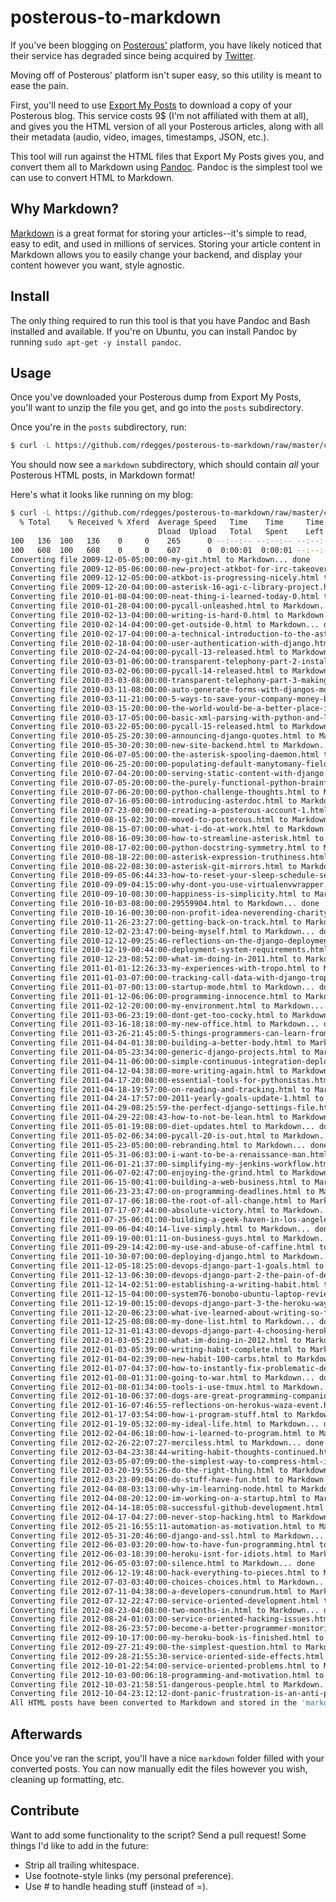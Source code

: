 # posterous-to-markdown

If you've been blogging on [Posterous'][posterous] platform, you have likely
noticed that their service has degraded since being acquired by
[Twitter][twitter].

Moving off of Posterous' platform isn't super easy, so this utility is meant to
ease the pain.

First, you'll need to use [Export My Posts][export-my-posts] to download a copy
of your Posterous blog. This service costs 9$ (I'm not affiliated with them at
all), and gives you the HTML version of all your Posterous articles, along with
all their metadata (audio, video, images, timestamps, JSON, etc.).

This tool will run against the HTML files that Export My Posts gives you, and
convert them all to Markdown using [Pandoc][pandoc]. Pandoc is the simplest tool
we can use to convert HTML to Markdown.


## Why Markdown?

[Markdown][markdown] is a great format for storing your articles--it's simple to
read, easy to edit, and used in millions of services. Storing your article
content in Markdown allows you to easily change your backend, and display your
content however you want, style agnostic.


## Install

The only thing required to run this tool is that you have Pandoc and Bash
installed and available. If you're on Ubuntu, you can install Pandoc by running
`sudo apt-get -y install pandoc`.


## Usage

Once you've downloaded your Posterous dump from Export My Posts, you'll want to
unzip the file you get, and go into the `posts` subdirectory.

Once you're in the `posts` subdirectory, run:

``` bash
$ curl -L https://github.com/rdegges/posterous-to-markdown/raw/master/convert.sh | bash
```

You should now see a `markdown` subdirectory, which should contain *all* your
Posterous HTML posts, in Markdown format!

Here's what it looks like running on my blog:

``` bash
$ curl -L https://github.com/rdegges/posterous-to-markdown/raw/master/convert.sh | bash
  % Total    % Received % Xferd  Average Speed   Time    Time     Time  Current
                                 Dload  Upload   Total   Spent    Left  Speed
100   136  100   136    0     0    265      0 --:--:-- --:--:-- --:--:--   459
100   608  100   608    0     0    607      0  0:00:01  0:00:01 --:--:--  2179
Converting file 2009-12-05-05:00:00-my-git.html to Markdown... done
Converting file 2009-12-05-06:00:00-new-project-atkbot-for-irc-takeovers.html to Markdown... done
Converting file 2009-12-12-05:00:00-atkbot-is-progressing-nicely.html to Markdown... done
Converting file 2009-12-20-04:00:00-asterisk-16-agi-c-library-project.html to Markdown... done
Converting file 2010-01-08-04:00:00-neat-thing-i-learned-today-0.html to Markdown... done
Converting file 2010-01-28-04:00:00-pycall-unleashed.html to Markdown... done
Converting file 2010-02-13-04:00:00-writing-is-hard-0.html to Markdown... done
Converting file 2010-02-14-04:00:00-get-outside-0.html to Markdown... done
Converting file 2010-02-17-04:00:00-a-technical-introduction-to-the-asterisk-gate.html to Markdown... done
Converting file 2010-02-18-04:00:00-user-authentication-with-django.html to Markdown... done
Converting file 2010-02-24-04:00:00-pycall-13-released.html to Markdown... done
Converting file 2010-03-01-06:00:00-transparent-telephony-part-2-installing-aster.html to Markdown... done
Converting file 2010-03-02-06:00:00-pycall-14-released.html to Markdown... done
Converting file 2010-03-03-08:00:00-transparent-telephony-part-3-making-and-recei.html to Markdown... done
Converting file 2010-03-11-08:00:00-auto-generate-forms-with-djangos-modelform.html to Markdown... done
Converting file 2010-03-11-21:00:00-5-ways-to-save-your-company-money-by-switchin.html to Markdown... done
Converting file 2010-03-15-20:00:00-the-world-would-be-a-better-place-if-everyone.html to Markdown... done
Converting file 2010-03-17-05:00:00-basic-xml-parsing-with-python-and-lxml.html to Markdown... done
Converting file 2010-03-22-05:00:00-pycall-15-released.html to Markdown... done
Converting file 2010-05-25-20:30:00-announcing-django-quotes.html to Markdown... done
Converting file 2010-05-30-20:30:00-new-site-backend.html to Markdown... done
Converting file 2010-06-07-05:00:00-the-asterisk-spooling-daemon.html to Markdown... done
Converting file 2010-06-25-20:00:00-populating-default-manytomany-field-values-in.html to Markdown... done
Converting file 2010-07-04-20:00:00-serving-static-content-with-django.html to Markdown... done
Converting file 2010-07-05-20:00:00-the-purely-functional-python-brainfuck-challe.html to Markdown... done
Converting file 2010-07-06-20:00:00-python-challenge-thoughts.html to Markdown... done
Converting file 2010-07-16-05:00:00-introducing-asterdoc.html to Markdown... done
Converting file 2010-07-23-00:00:00-creating-a-posterous-account-1.html to Markdown... done
Converting file 2010-08-15-02:30:00-moved-to-posterous.html to Markdown... done
Converting file 2010-08-15-07:00:00-what-i-do-at-work.html to Markdown... done
Converting file 2010-08-16-09:30:00-how-to-streamline-asterisk.html to Markdown... done
Converting file 2010-08-17-02:00:00-python-docstring-symmetry.html to Markdown... done
Converting file 2010-08-18-22:00:00-asterisk-expression-truthiness.html to Markdown... done
Converting file 2010-08-22-08:30:00-asterisk-git-mirrors.html to Markdown... done
Converting file 2010-09-05-06:44:33-how-to-reset-your-sleep-schedule-seriously.html to Markdown... done
Converting file 2010-09-09-04:15:00-why-dont-you-use-virtualenvwrapper.html to Markdown... done
Converting file 2010-09-10-08:30:00-happiness-is-simplicity.html to Markdown... done
Converting file 2010-10-03-08:00:00-29559904.html to Markdown... done
Converting file 2010-10-16-00:30:00-non-profit-idea-neverending-charity.html to Markdown... done
Converting file 2010-11-26-23:27:00-getting-back-on-track.html to Markdown... done
Converting file 2010-12-02-23:47:00-being-myself.html to Markdown... done
Converting file 2010-12-12-09:25:46-reflections-on-the-django-deployment-and-djan.html to Markdown... done
Converting file 2010-12-19-00:44:00-deployment-system-requirements.html to Markdown... done
Converting file 2010-12-23-08:52:00-what-im-doing-in-2011.html to Markdown... done
Converting file 2011-01-01-12:26:33-my-experiences-with-tropo.html to Markdown... done
Converting file 2011-01-03-07:00:00-tracking-call-data-with-django-tropo.html to Markdown... done
Converting file 2011-01-07-00:13:00-startup-mode.html to Markdown... done
Converting file 2011-01-12-06:06:00-programming-innocence.html to Markdown... done
Converting file 2011-02-12-20:00:00-my-environment.html to Markdown... done
Converting file 2011-03-06-23:19:00-dont-get-too-cocky.html to Markdown... done
Converting file 2011-03-16-18:18:00-my-new-office.html to Markdown... done
Converting file 2011-03-26-21:45:00-5-things-programmers-can-learn-from-bodybuild.html to Markdown... done
Converting file 2011-04-04-01:38:00-building-a-better-body.html to Markdown... done
Converting file 2011-04-05-23:34:00-generic-django-projects.html to Markdown... done
Converting file 2011-04-11-06:00:00-simple-continuous-integration-deployment-with.html to Markdown... done
Converting file 2011-04-12-04:38:00-more-writing-again.html to Markdown... done
Converting file 2011-04-17-20:08:00-essential-tools-for-pythonistas.html to Markdown... done
Converting file 2011-04-18-19:57:00-on-reading-and-tracking.html to Markdown... done
Converting file 2011-04-24-17:57:00-2011-yearly-goals-update-1.html to Markdown... done
Converting file 2011-04-29-08:25:59-the-perfect-django-settings-file.html to Markdown... done
Converting file 2011-04-29-22:08:43-how-to-not-be-lean.html to Markdown... done
Converting file 2011-05-01-19:08:00-diet-updates.html to Markdown... done
Converting file 2011-05-02-06:34:00-pycall-20-is-out.html to Markdown... done
Converting file 2011-05-23-05:00:00-rebranding.html to Markdown... done
Converting file 2011-05-31-06:03:00-i-want-to-be-a-renaissance-man.html to Markdown... done
Converting file 2011-06-01-21:37:00-simplifying-my-jenkins-workflow.html to Markdown... done
Converting file 2011-06-07-02:47:00-enjoying-the-grind.html to Markdown... done
Converting file 2011-06-15-00:41:00-building-a-web-business.html to Markdown... done
Converting file 2011-06-23-23:47:00-on-programming-deadlines.html to Markdown... done
Converting file 2011-07-17-06:18:00-the-root-of-all-change.html to Markdown... done
Converting file 2011-07-17-07:44:00-absolute-victory.html to Markdown... done
Converting file 2011-07-25-06:01:00-building-a-geek-haven-in-los-angeles.html to Markdown... done
Converting file 2011-09-06-04:40:14-live-simply.html to Markdown... done
Converting file 2011-09-19-00:01:11-on-business-guys.html to Markdown... done
Converting file 2011-09-29-14:42:00-my-use-and-abuse-of-caffine.html to Markdown... done
Converting file 2011-10-30-07:00:00-deploying-django.html to Markdown... done
Converting file 2011-12-05-18:25:00-devops-django-part-1-goals.html to Markdown... done
Converting file 2011-12-13-06:30:00-devops-django-part-2-the-pain-of-deployment.html to Markdown... done
Converting file 2011-12-14-02:51:00-establishing-a-writing-habit.html to Markdown... done
Converting file 2011-12-15-04:00:00-system76-bonobo-ubuntu-laptop-review.html to Markdown... done
Converting file 2011-12-19-00:15:00-devops-django-part-3-the-heroku-way.html to Markdown... done
Converting file 2011-12-20-06:23:00-what-ive-learned-about-writing-so-far.html to Markdown... done
Converting file 2011-12-25-08:08:00-my-done-list.html to Markdown... done
Converting file 2011-12-31-01:43:00-devops-django-part-4-choosing-heroku.html to Markdown... done
Converting file 2012-01-03-05:23:00-what-im-doing-in-2012.html to Markdown... done
Converting file 2012-01-03-05:39:00-writing-habit-complete.html to Markdown... done
Converting file 2012-01-04-02:39:00-new-habit-100-carbs.html to Markdown... done
Converting file 2012-01-07-04:37:00-how-to-instantly-fix-problematic-deployments.html to Markdown... done
Converting file 2012-01-08-01:31:00-going-to-war.html to Markdown... done
Converting file 2012-01-08-01:34:00-tools-i-use-tmux.html to Markdown... done
Converting file 2012-01-10-06:37:00-dogs-are-great-programming-companions.html to Markdown... done
Converting file 2012-01-16-07:46:55-reflections-on-herokus-waza-event.html to Markdown... done
Converting file 2012-01-17-03:54:00-how-i-program-stuff.html to Markdown... done
Converting file 2012-01-19-05:32:00-my-ideal-life.html to Markdown... done
Converting file 2012-02-04-06:18:00-how-i-learned-to-program.html to Markdown... done
Converting file 2012-02-26-22:07:27-merciless.html to Markdown... done
Converting file 2012-03-04-23:38:44-writing-habit-thoughts-continued.html to Markdown... done
Converting file 2012-03-05-07:09:00-the-simplest-way-to-compress-html-in-django.html to Markdown... done
Converting file 2012-03-20-19:55:26-do-the-right-thing.html to Markdown... done
Converting file 2012-03-23-09:04:00-do-stuff-have-fun.html to Markdown... done
Converting file 2012-04-08-03:13:00-why-im-learning-node.html to Markdown... done
Converting file 2012-04-08-20:12:00-im-working-on-a-startup.html to Markdown... done
Converting file 2012-04-14-18:05:08-successful-github-development.html to Markdown... done
Converting file 2012-04-17-04:27:00-never-stop-hacking.html to Markdown... done
Converting file 2012-05-21-16:55:11-automation-as-motivation.html to Markdown... done
Converting file 2012-05-31-20:46:00-django-and-ssl.html to Markdown... done
Converting file 2012-06-03-03:20:00-how-to-have-fun-programming.html to Markdown... done
Converting file 2012-06-03-18:39:00-heroku-isnt-for-idiots.html to Markdown... done
Converting file 2012-06-05-03:07:00-silence.html to Markdown... done
Converting file 2012-06-12-19:48:00-hack-everything-to-pieces.html to Markdown... done
Converting file 2012-07-03-03:40:00-choices-choices.html to Markdown... done
Converting file 2012-07-11-04:38:00-a-developers-conundrum.html to Markdown... done
Converting file 2012-07-12-22:47:00-service-oriented-development.html to Markdown... done
Converting file 2012-08-23-04:08:00-two-months-in.html to Markdown... done
Converting file 2012-08-24-01:03:00-service-oriented-hacking-issues.html to Markdown... done
Converting file 2012-08-26-23:57:00-become-a-better-programmer-monitoring.html to Markdown... done
Converting file 2012-09-10-17:00:00-my-heroku-book-is-finished.html to Markdown... done
Converting file 2012-09-27-21:49:00-the-simplest-question.html to Markdown... done
Converting file 2012-09-28-21:55:30-service-oriented-side-effects.html to Markdown... done
Converting file 2012-10-01-22:54:00-service-oriented-problems.html to Markdown... done
Converting file 2012-10-03-00:06:18-programming-and-motivation.html to Markdown... done
Converting file 2012-10-03-21:58:51-dangerous-people.html to Markdown... done
Converting file 2012-10-04-23:12:12-dont-panic-frustration-is-an-anti-pattern.html to Markdown... done
All HTML posts have been converted to Markdown and stored in the 'markdown' folder!
```


## Afterwards

Once you've ran the script, you'll have a nice `markdown` folder filled with
your converted posts. You can now manually edit the files however you wish,
cleaning up formatting, etc.


## Contribute

Want to add some functionality to the script? Send a pull request! Some things
I'd like to add in the future:

- Strip all trailing whitespace.
- Use footnote-style links (my personal preference).
- Use # to handle heading stuff (instead of =).


[posterous]: https://posterous.com/ "Posterous"
[twitter]: https://twitter.com "Twitter"
[export-my-posts]: https://exportmyposts.jazzychad.net/ "Export My Posts"
[pandoc]: http://johnmacfarlane.net/pandoc/ "Pandoc"
[markdown]: http://en.wikipedia.org/wiki/Markdown "Markdown"
